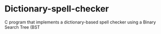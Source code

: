 # Dictionary-spell-checker
C program that implements a dictionary-based spell checker using a Binary Search Tree (BST
